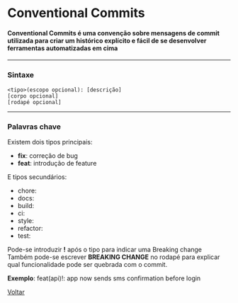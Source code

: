 # Conventional Commits

#### Conventional Commits é uma convenção sobre mensagens de commit utilizada para criar um histórico explícito e fácil de se desenvolver ferramentas automatizadas em cima

---
### Sintaxe
	<tipo>(escopo opcional): [descrição]
	[corpo opcional]
	[rodapé opcional]

---
### Palavras chave
Existem dois tipos principais:
* **fix**: correção de bug
* **feat**: introdução de feature  

E tipos secundários:
* chore:
* docs:
* build:
* ci:
* style:
* refactor:
* test:
  

Pode-se introduzir **!** após o tipo para indicar uma Breaking change  
Também pode-se escrever **BREAKING CHANGE** no rodapé para explicar qual funcionalidade pode ser quebrada com o commit.

**Exemplo**: feat(api)!: app now sends sms confirmation before login

[Voltar](../../Readme.md)
